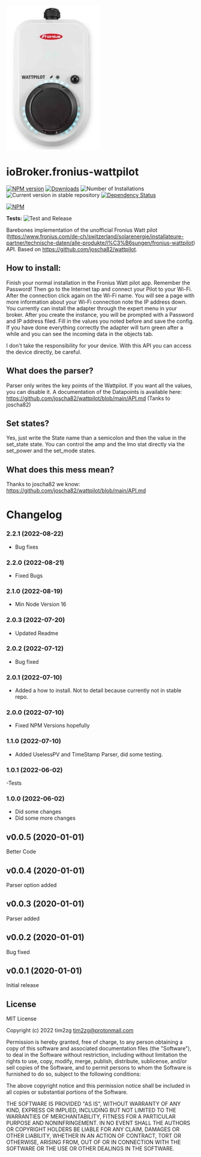 ![Logo](admin/fronius-wattpilot.png)
# ioBroker.fronius-wattpilot

[![NPM version](https://img.shields.io/npm/v/iobroker.fronius-wattpilot.svg)](https://www.npmjs.com/package/iobroker.fronius-wattpilot)
[![Downloads](https://img.shields.io/npm/dm/iobroker.fronius-wattpilot.svg)](https://www.npmjs.com/package/iobroker.fronius-wattpilot)
![Number of Installations](https://iobroker.live/badges/fronius-wattpilot-installed.svg)
![Current version in stable repository](https://iobroker.live/badges/fronius-wattpilot-stable.svg)
[![Dependency Status](https://img.shields.io/david/tim2zg/iobroker.fronius-wattpilot.svg)](https://david-dm.org/tim2zg/iobroker.fronius-wattpilot)

[![NPM](https://nodei.co/npm/iobroker.fronius-wattpilot.png?downloads=true)](https://nodei.co/npm/iobroker.fronius-wattpilot/)

**Tests:** ![Test and Release](https://github.com/tim2zg/ioBroker.fronius-wattpilot/workflows/Test%20and%20Release/badge.svg)

Barebones implementation of the unofficial Fronius Watt pilot (https://www.fronius.com/de-ch/switzerland/solarenergie/installateure-partner/technische-daten/alle-produkte/l%C3%B6sungen/fronius-wattpilot) API. Based on https://github.com/joscha82/wattpilot.

## How to install:
Finish your normal installation in the Fronius Watt pilot app. Remember the Password! Then go to the Internet tap and connect your Pilot to your Wi-Fi. After the connection click again on the Wi-Fi name. You will see a page with more information about your Wi-Fi connection note the IP address down. You currently can install the adapter through the expert menu in your broker. After you create the instance, you will be prompted with a Password and IP address filed. Fill in the values you noted before and save the config. If you have done everything correctly the adapter will turn green after a while and you can see the incoming data in the objects tab.

I don't take the responsibility for your device. With this API you can access the device directly, be careful. 

## What does the parser?
Parser only writes the key points of the Wattpilot. If you want all the values, you can disable it. A documentation of the Datapoints is available here: https://github.com/joscha82/wattpilot/blob/main/API.md (Tanks to joscha82)

## Set states?
Yes, just write the State name than a semicolon and then the value in the set_state state.
You can control the amp and the lmo stat directly via the set_power and the set_mode states.

## What does this mess mean?
Thanks to joscha82 we know: https://github.com/joscha82/wattpilot/blob/main/API.md


# Changelog
<!--
    Placeholder for the next version (at the beginning of the line):
    ## **WORK IN PROGRESS**
-->
### 2.2.1 (2022-08-22)
- Bug fixes

### 2.2.0 (2022-08-21)
- Fixed Bugs

### 2.1.0 (2022-08-19)
- Min Node Version 16

### 2.0.3 (2022-07-20)
- Updated Readme

### 2.0.2 (2022-07-12)
-   Bug fixed

### 2.0.1 (2022-07-10)
-   Added a how to install. Not to detail because currently not in stable repo.

### 2.0.0 (2022-07-10)
-   Fixed NPM Versions hopefully

### 1.1.0 (2022-07-10)
-   Added UselessPV and TimeStamp Parser, did some testing.

### 1.0.1 (2022-06-02)
-Tests

### 1.0.0 (2022-06-02)

- Did some changes
- Did some more changes

## v0.0.5 (2020-01-01)
Better Code

## v0.0.4 (2020-01-01)
Parser option added

## v0.0.3 (2020-01-01)
Parser added

## v0.0.2 (2020-01-01)
Bug fixed

## v0.0.1 (2020-01-01)
Initial release


## License
MIT License

Copyright (c) 2022 tim2zg <tim2zg@protonmail.com>

Permission is hereby granted, free of charge, to any person obtaining a copy
of this software and associated documentation files (the "Software"), to deal
in the Software without restriction, including without limitation the rights
to use, copy, modify, merge, publish, distribute, sublicense, and/or sell
copies of the Software, and to permit persons to whom the Software is
furnished to do so, subject to the following conditions:

The above copyright notice and this permission notice shall be included in all
copies or substantial portions of the Software.

THE SOFTWARE IS PROVIDED "AS IS", WITHOUT WARRANTY OF ANY KIND, EXPRESS OR
IMPLIED, INCLUDING BUT NOT LIMITED TO THE WARRANTIES OF MERCHANTABILITY,
FITNESS FOR A PARTICULAR PURPOSE AND NONINFRINGEMENT. IN NO EVENT SHALL THE
AUTHORS OR COPYRIGHT HOLDERS BE LIABLE FOR ANY CLAIM, DAMAGES OR OTHER
LIABILITY, WHETHER IN AN ACTION OF CONTRACT, TORT OR OTHERWISE, ARISING FROM,
OUT OF OR IN CONNECTION WITH THE SOFTWARE OR THE USE OR OTHER DEALINGS IN THE
SOFTWARE.